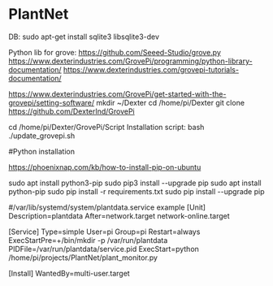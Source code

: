 # PlantNet

DB:
sudo apt-get install sqlite3 libsqlite3-dev

Python lib for grove:
https://github.com/Seeed-Studio/grove.py
https://www.dexterindustries.com/GrovePi/programming/python-library-documentation/
https://www.dexterindustries.com/grovepi-tutorials-documentation/

https://www.dexterindustries.com/GrovePi/get-started-with-the-grovepi/setting-software/
mkdir ~/Dexter
cd /home/pi/Dexter
git clone https://github.com/DexterInd/GrovePi

cd /home/pi/Dexter/GrovePi/Script
Installation script:
bash ./update_grovepi.sh



#Python installation

https://phoenixnap.com/kb/how-to-install-pip-on-ubuntu

sudo apt install python3-pip
sudo pip3 install --upgrade pip
sudo apt install python-pip
sudo pip install -r requirements.txt
sudo pip install --upgrade pip

#/var/lib/systemd/system/plantdata.service example
[Unit]
Description=plantdata
After=network.target network-online.target

[Service]
Type=simple
User=pi
Group=pi
Restart=always
ExecStartPre=+/bin/mkdir -p /var/run/plantdata
PIDFile=/var/run/plantdata/service.pid
ExecStart=python /home/pi/projects/PlantNet/plant_monitor.py

[Install]
WantedBy=multi-user.target
